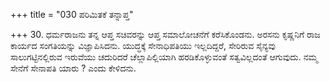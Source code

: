 +++
title = "030 ಪರಿಮಿತಕೆ ತನ್ನಾಪ್ತ"

+++
30. ಧರ್ಮರಾಜನು ತನ್ನ ಆಪ್ತ ಸಚಿವರನ್ನು ಆಪ್ತ ಸಮಾಲೋಚನೆಗೆ  ಕರೆಸಿಕೊಂಡನು. ಅರಸನು ಕೃಷ್ಣನಿಗೆ ರಾಜ ಕಾರ್ಯದ ಸಂಗತಿಯನ್ನು ವಿಜ್ಞಾಪಿಸಿದನು. ಯುದ್ಧಕ್ಕೆ ಸೇನಾಧಿಪತಿಯು ಇಲ್ಲದಿದ್ದರೆ, ಸೇರಿರುವ ಸೈನ್ಯವು ಸಾಲುಗಟ್ಟಿನಲ್ಲಿರುವ ಇರುವೆಯು ಚದುರಿದರೆ ಚೆಲ್ಲಾಪಿಲ್ಲಿಯಾಗಿ ಹರಡಿಕೊಳ್ಳುವಂತೆ ಸತ್ವವಿಲ್ಲದಂತೆ ಆಗುವುದು. ನಮ್ಮ ಸೇನೆಗೆ ಸೇನಾಪತಿ ಯಾರು ? ಎಂದು ಕೇಳಿದನು.